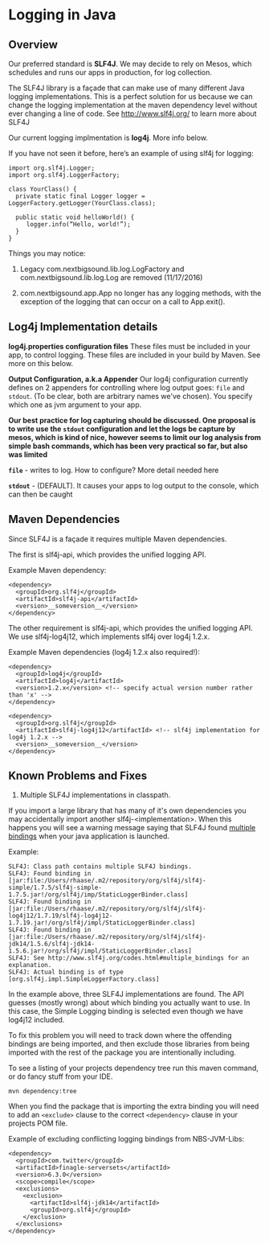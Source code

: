 
# Logging in Java

## Overview
Our preferred standard is **SLF4J**. We may decide to rely on Mesos, which schedules and runs our apps in production, for log collection.
 
The SLF4J library is a façade that can make use of many different Java logging implementations.  This is a perfect solution for us because we can change the logging implementation at the maven dependency level without ever changing a line of code.  See http://www.slf4j.org/ to learn more about SLF4J

Our current logging implmentation is **log4j**. More info below.

If you have not seen it before, here’s an example of using slf4j for logging:

```
import org.slf4j.Logger;
import org.slf4j.LoggerFactory;

class YourClass() {
  private static final Logger logger = LoggerFactory.getLogger(YourClass.class);

  public static void helloWorld() {
     logger.info(“Hello, world!”);
  }
}
```

Things you may notice:

1. Legacy com.nextbigsound.lib.log.LogFactory and com.nextbigsound.lib.log.Log are removed (11/17/2016)

2. com.nextbigsound.app.App no longer has any logging methods, with the exception of the logging that can occur on a call to App.exit().

## Log4j Implementation details

**log4j.properties configuration files** These files must be included in your app, to control logging. These files are included in your build by Maven. See more on this below.

**Output Configuration, a.k.a Appender** Our log4j configuration currently defines on 2 appenders for controlling where log output goes: `file` and `stdout`. (To be clear, both are arbitrary names we've chosen). You specify which one as jvm argument to your app.

**Our best practice for log capturing should be discussed.  One proposal is to write use the `stdout`
configuration and let the logs be capture by mesos, which is kind of nice, however seems to limit our log analysis from simple bash commands, which has been very practical so far, but also was limited**

**`file`** - writes to log. How to configure? More detail needed here

**`stdout`** - (DEFAULT). It causes your apps to log output to the console, which can then be caught

## Maven Dependencies

Since SLF4J is a façade it requires multiple Maven dependencies.

The first is slf4j-api, which provides the unified logging API.

Example Maven dependency:

```
<dependency>
  <groupId>org.slf4j</groupId>
  <artifactId>slf4j-api</artifactId>
  <version>__someversion__</version>
</dependency>
```

The other requirement is slf4j-api, which provides the unified logging API.  We use slf4j-log4j12, which implements slf4j over log4j 1.2.x.

Example Maven dependencies (log4j 1.2.x also required!):

```
<dependency>
  <groupId>log4j</groupId>
  <artifactId>log4j</artifactId>
  <version>1.2.x</version> <!-- specify actual version number rather than 'x' -->
</dependency>

<dependency>
  <groupId>org.slf4j</groupId>
  <artifactId>slf4j-log4j12</artifactId> <!-- slf4j implementation for log4j 1.2.x -->
  <version>__someversion__</version>
</dependency>
```

## Known Problems and Fixes

1. Multiple SLF4J implementations in classpath.

If you import a large library that has many of it's own dependencies you may accidentally import another slf4j-\<implementation\>.  When this happens you will see a warning message saying that SLF4J found [multiple bindings](http://www.slf4j.org/codes.html#multiple_bindings) when your java application is launched.

Example:

```
SLF4J: Class path contains multiple SLF4J bindings.
SLF4J: Found binding in [jar:file:/Users/rhaase/.m2/repository/org/slf4j/slf4j-simple/1.7.5/slf4j-simple-1.7.5.jar!/org/slf4j/imp/StaticLoggerBinder.class]
SLF4J: Found binding in [jar:file:/Users/rhaase/.m2/repository/org/slf4j/slf4j-log4j12/1.7.19/slf4j-log4j12-1.7.19.jar!/org/slf4j/impl/StaticLoggerBinder.class]
SLF4J: Found binding in [jar:file:/Users/rhaase/.m2/repository/org/slf4j/slf4j-jdk14/1.5.6/slf4j-jdk14-1.5.6.jar!/org/slf4j/impl/StaticLoggerBinder.class]
SLF4J: See http://www.slf4j.org/codes.html#multiple_bindings for an explanation.
SLF4J: Actual binding is of type [org.slf4j.impl.SimpleLoggerFactory.class]
```

In the example above, three SLF4J implementations are found.  The API guesses (mostly wrong) about which binding you actually want to use.  In this case, the Simple Logging binding is selected even though we have log4j12 included.

To fix this problem you will need to track down where the offending bindings are being imported, and then exclude those libraries from being imported with the rest of the package you are intentionally including.

To see a listing of your projects dependency tree run this maven command, or do fancy stuff from your IDE.

```
mvn dependency:tree 
```

When you find the package that is importing the extra binding you will need to add an `<exclude>` clause to the correct `<dependency>` clause in your projects POM file.

Example of excluding conflicting logging bindings from NBS-JVM-Libs:

```
<dependency>
  <groupId>com.twitter</groupId>
  <artifactId>finagle-serversets</artifactId>
  <version>6.3.0</version>
  <scope>compile</scope>
  <exclusions>
    <exclusion>
      <artifactId>slf4j-jdk14</artifactId>
      <groupId>org.slf4j</groupId>
    </exclusion>
  </exclusions>
</dependency>
```
